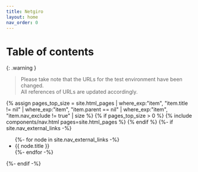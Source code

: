 ```yaml
---
title: Netgiro
layout: home
nav_order: 0
---
```


# Table of contents

{: .warning }
> Please take note that the URLs for the test environment have been changed. <br>
All references of URLs are updated accordingly.

<nav aria-label="Main">
  {% assign pages_top_size = site.html_pages
        | where_exp:"item", "item.title != nil"
        | where_exp:"item", "item.parent == nil"
        | where_exp:"item", "item.nav_exclude != true"
        | size %}
  {% if pages_top_size > 0 %}
    {% include components/nav.html pages=site.html_pages %}
  {% endif %}
  {%- if site.nav_external_links -%}
    <ul class="nav-list">
      {%- for node in site.nav_external_links -%}
        <li class="nav-list-item active">
            {{ node.title }}
        </li>
      {%- endfor -%}
    </ul>
  {%- endif -%}
</nav>